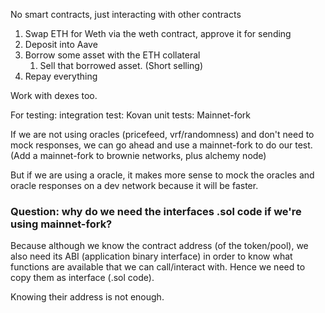 No smart contracts, just interacting with other contracts

1. Swap ETH for Weth via the weth contract, approve it for sending
1. Deposit into Aave
2. Borrow some asset with the ETH collateral
    1. Sell that borrowed asset. (Short selling)
3. Repay everything


Work with dexes too.

For testing:
    integration test: Kovan
    unit tests: Mainnet-fork

If we are not using oracles (pricefeed, vrf/randomness) and don't need to mock responses, we can go ahead and use a mainnet-fork to do our test. (Add a mainnet-fork to brownie networks, plus alchemy node)

But if we are using a oracle, it makes more sense to mock the oracles and oracle responses on a dev network because it will be faster.

### Question: why do we need the interfaces .sol code if we're using mainnet-fork?

Because although we know the contract address (of the token/pool), we also need its ABI (application binary interface) in order to know what functions are available that we can call/interact with. Hence we need to copy them as interface (.sol code).

Knowing their address is not enough.